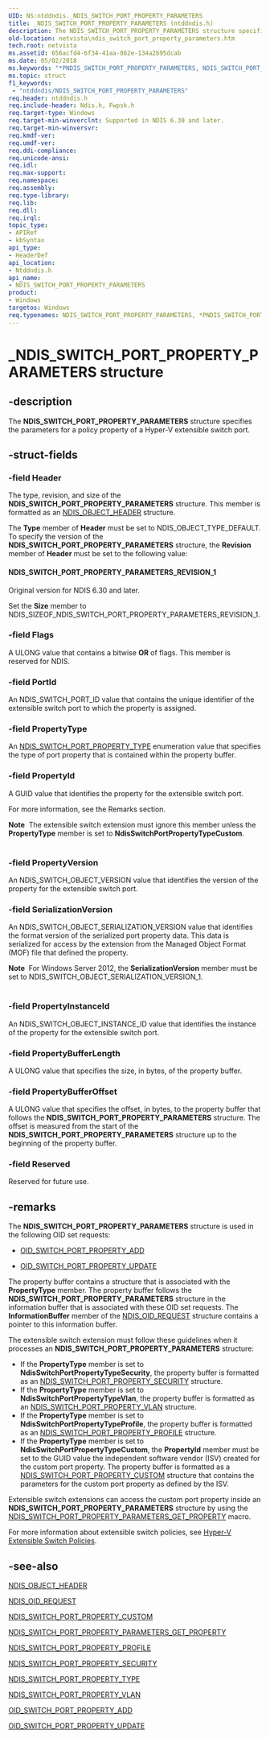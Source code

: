 ```yaml
---
UID: NS:ntddndis._NDIS_SWITCH_PORT_PROPERTY_PARAMETERS
title: _NDIS_SWITCH_PORT_PROPERTY_PARAMETERS (ntddndis.h)
description: The NDIS_SWITCH_PORT_PROPERTY_PARAMETERS structure specifies the parameters for a policy property of a Hyper-V extensible switch port.
old-location: netvista\ndis_switch_port_property_parameters.htm
tech.root: netvista
ms.assetid: 656acfd4-6f34-41aa-862e-134a2b95dcab
ms.date: 05/02/2018
ms.keywords: "*PNDIS_SWITCH_PORT_PROPERTY_PARAMETERS, NDIS_SWITCH_PORT_PROPERTY_PARAMETERS, NDIS_SWITCH_PORT_PROPERTY_PARAMETERS structure [Network Drivers Starting with Windows Vista], PNDIS_SWITCH_PORT_PROPERTY_PARAMETERS, PNDIS_SWITCH_PORT_PROPERTY_PARAMETERS structure pointer [Network Drivers Starting with Windows Vista], _NDIS_SWITCH_PORT_PROPERTY_PARAMETERS, netvista.ndis_switch_port_property_parameters, ntddndis/NDIS_SWITCH_PORT_PROPERTY_PARAMETERS, ntddndis/PNDIS_SWITCH_PORT_PROPERTY_PARAMETERS"
ms.topic: struct
f1_keywords:
 - "ntddndis/NDIS_SWITCH_PORT_PROPERTY_PARAMETERS"
req.header: ntddndis.h
req.include-header: Ndis.h, Fwpsk.h
req.target-type: Windows
req.target-min-winverclnt: Supported in NDIS 6.30 and later.
req.target-min-winversvr: 
req.kmdf-ver: 
req.umdf-ver: 
req.ddi-compliance: 
req.unicode-ansi: 
req.idl: 
req.max-support: 
req.namespace: 
req.assembly: 
req.type-library: 
req.lib: 
req.dll: 
req.irql: 
topic_type:
- APIRef
- kbSyntax
api_type:
- HeaderDef
api_location:
- Ntddndis.h
api_name:
- NDIS_SWITCH_PORT_PROPERTY_PARAMETERS
product:
- Windows
targetos: Windows
req.typenames: NDIS_SWITCH_PORT_PROPERTY_PARAMETERS, *PNDIS_SWITCH_PORT_PROPERTY_PARAMETERS
---
```


# _NDIS_SWITCH_PORT_PROPERTY_PARAMETERS structure


## -description


The <b>NDIS_SWITCH_PORT_PROPERTY_PARAMETERS</b> structure specifies the parameters for a policy property of a Hyper-V extensible switch port. 


## -struct-fields




### -field Header

The type, revision, and size of the <b>NDIS_SWITCH_PORT_PROPERTY_PARAMETERS</b> structure. This member is formatted as an <a href="https://docs.microsoft.com/windows-hardware/drivers/ddi/content/ntddndis/ns-ntddndis-_ndis_object_header">NDIS_OBJECT_HEADER</a> structure.

The <b>Type</b> member of <b>Header</b> must be set to NDIS_OBJECT_TYPE_DEFAULT. To specify the version of the <b>NDIS_SWITCH_PORT_PROPERTY_PARAMETERS</b> structure, the <b>Revision</b> member of <b>Header</b> must be set to the following value:





#### NDIS_SWITCH_PORT_PROPERTY_PARAMETERS_REVISION_1

Original version for NDIS 6.30 and later.

Set the <b>Size</b> member to NDIS_SIZEOF_NDIS_SWITCH_PORT_PROPERTY_PARAMETERS_REVISION_1.


### -field Flags

A ULONG value that contains a bitwise <b>OR</b> of flags. This member is reserved for NDIS.


### -field PortId

 An NDIS_SWITCH_PORT_ID value that contains the unique identifier of the extensible switch port to which the property is assigned.


### -field PropertyType

 An <a href="https://docs.microsoft.com/windows-hardware/drivers/ddi/content/ntddndis/ne-ntddndis-_ndis_switch_port_property_type">NDIS_SWITCH_PORT_PROPERTY_TYPE</a> enumeration value that specifies the type of port property that is contained within the property buffer.


### -field PropertyId

A GUID value that identifies the property for the extensible switch port.

For more information, see the Remarks section.

<div class="alert"><b>Note</b>  The extensible switch extension must ignore this member unless the <b>PropertyType</b> member is set to <b>NdisSwitchPortPropertyTypeCustom</b>.</div>
<div> </div>

### -field PropertyVersion

An NDIS_SWITCH_OBJECT_VERSION value that identifies the version of the property for the extensible switch port.




### -field SerializationVersion

An NDIS_SWITCH_OBJECT_SERIALIZATION_VERSION value that identifies the format version of the serialized port property data. This data is serialized for access by the extension from the Managed Object Format (MOF) file that defined the property.

<div class="alert"><b>Note</b>  For Windows Server 2012, the <b>SerializationVersion</b> member must be set to NDIS_SWITCH_OBJECT_SERIALIZATION_VERSION_1.</div>
<div> </div>

### -field PropertyInstanceId

An NDIS_SWITCH_OBJECT_INSTANCE_ID value that identifies the instance of the  property for the extensible switch port.




### -field PropertyBufferLength

A ULONG value that specifies the size, in bytes, of the property buffer.


### -field PropertyBufferOffset

A ULONG value that specifies the offset, in bytes, to the property buffer that follows the <b>NDIS_SWITCH_PORT_PROPERTY_PARAMETERS</b> structure. The offset is measured from the start of the <b>NDIS_SWITCH_PORT_PROPERTY_PARAMETERS</b> structure up to the beginning of the property buffer. 


### -field Reserved

Reserved for future use.


## -remarks



The <b>NDIS_SWITCH_PORT_PROPERTY_PARAMETERS</b> structure is used in the following OID set requests:

<ul>
<li>

<a href="https://docs.microsoft.com/windows-hardware/drivers/network/oid-switch-port-property-add">OID_SWITCH_PORT_PROPERTY_ADD</a>


</li>
<li>

<a href="https://docs.microsoft.com/windows-hardware/drivers/network/oid-switch-port-property-update">OID_SWITCH_PORT_PROPERTY_UPDATE</a>


</li>
</ul>
The property buffer contains a structure that is associated with the <b>PropertyType</b> member. The property buffer follows the <b>NDIS_SWITCH_PORT_PROPERTY_PARAMETERS</b> structure in the information buffer that is associated with these OID set requests. The <b>InformationBuffer</b> member of the <a href="https://docs.microsoft.com/windows-hardware/drivers/ddi/content/ndis/ns-ndis-_ndis_oid_request">NDIS_OID_REQUEST</a> structure contains a pointer to this information buffer.

The extensible switch extension must follow these guidelines when it processes an <b>NDIS_SWITCH_PORT_PROPERTY_PARAMETERS</b> structure:

<ul>
<li>
If the <b>PropertyType</b> member is set to <b>NdisSwitchPortPropertyTypeSecurity</b>, the property buffer is formatted as an <a href="https://docs.microsoft.com/windows-hardware/drivers/ddi/content/ntddndis/ns-ntddndis-_ndis_switch_port_property_security">NDIS_SWITCH_PORT_PROPERTY_SECURITY</a> structure.

</li>
<li>
If the <b>PropertyType</b> member is set to <b>NdisSwitchPortPropertyTypeVlan</b>, the property buffer is formatted as an <a href="https://docs.microsoft.com/windows-hardware/drivers/ddi/content/ntddndis/ns-ntddndis-_ndis_switch_port_property_vlan">NDIS_SWITCH_PORT_PROPERTY_VLAN</a> structure.

</li>
<li>
If the <b>PropertyType</b> member is set to <b>NdisSwitchPortPropertyTypeProfile</b>, the property buffer is formatted as an <a href="https://docs.microsoft.com/windows-hardware/drivers/ddi/content/ntddndis/ns-ntddndis-_ndis_switch_port_property_profile">NDIS_SWITCH_PORT_PROPERTY_PROFILE</a> structure.

</li>
<li>
If the <b>PropertyType</b> member is set to <b>NdisSwitchPortPropertyTypeCustom</b>, the <b>PropertyId</b> member must be set to the GUID value the independent software vendor (ISV) created for the custom port property. The property buffer is formatted as a <a href="https://docs.microsoft.com/windows-hardware/drivers/ddi/content/ntddndis/ns-ntddndis-_ndis_switch_port_property_custom">NDIS_SWITCH_PORT_PROPERTY_CUSTOM</a> structure that contains the parameters for the custom port property as defined by the ISV.

</li>
</ul>
Extensible switch extensions can access the custom port property inside an <b>NDIS_SWITCH_PORT_PROPERTY_PARAMETERS</b> structure by using the <a href="https://docs.microsoft.com/windows-hardware/drivers/network/ndis-switch-port-property-parameters-get-property">NDIS_SWITCH_PORT_PROPERTY_PARAMETERS_GET_PROPERTY</a> macro.

For more information about extensible switch policies, see <a href="https://docs.microsoft.com/windows-hardware/drivers/network/hyper-v-extensible-switch-policies">Hyper-V Extensible Switch Policies</a>.




## -see-also




<b></b>



<a href="https://docs.microsoft.com/windows-hardware/drivers/ddi/content/ntddndis/ns-ntddndis-_ndis_object_header">NDIS_OBJECT_HEADER</a>



<a href="https://docs.microsoft.com/windows-hardware/drivers/ddi/content/ndis/ns-ndis-_ndis_oid_request">NDIS_OID_REQUEST</a>



<a href="https://docs.microsoft.com/windows-hardware/drivers/ddi/content/ntddndis/ns-ntddndis-_ndis_switch_port_property_custom">NDIS_SWITCH_PORT_PROPERTY_CUSTOM</a>



<a href="https://docs.microsoft.com/windows-hardware/drivers/network/ndis-switch-port-property-parameters-get-property">NDIS_SWITCH_PORT_PROPERTY_PARAMETERS_GET_PROPERTY</a>



<a href="https://docs.microsoft.com/windows-hardware/drivers/ddi/content/ntddndis/ns-ntddndis-_ndis_switch_port_property_profile">NDIS_SWITCH_PORT_PROPERTY_PROFILE</a>



<a href="https://docs.microsoft.com/windows-hardware/drivers/ddi/content/ntddndis/ns-ntddndis-_ndis_switch_port_property_security">NDIS_SWITCH_PORT_PROPERTY_SECURITY</a>



<a href="https://docs.microsoft.com/windows-hardware/drivers/ddi/content/ntddndis/ne-ntddndis-_ndis_switch_port_property_type">NDIS_SWITCH_PORT_PROPERTY_TYPE</a>



<a href="https://docs.microsoft.com/windows-hardware/drivers/ddi/content/ntddndis/ns-ntddndis-_ndis_switch_port_property_vlan">NDIS_SWITCH_PORT_PROPERTY_VLAN</a>



<a href="https://docs.microsoft.com/windows-hardware/drivers/network/oid-switch-port-property-add">OID_SWITCH_PORT_PROPERTY_ADD</a>



<a href="https://docs.microsoft.com/windows-hardware/drivers/network/oid-switch-port-property-update">OID_SWITCH_PORT_PROPERTY_UPDATE</a>
 

 


